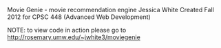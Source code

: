 Movie Genie - movie recommendation engine
Jessica White
Created Fall 2012 for CPSC 448 (Advanced Web Development)

NOTE: to view code in action please go to http://rosemary.umw.edu/~jwhite3/moviegenie
